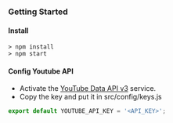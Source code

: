 ### Getting Started

#### Install

```
> npm install
> npm start
```

#### Config Youtube API
* Activate the [YouTube Data API v3](https://console.developers.google.com/apis/library/youtube.googleapis.com/)
 service.
* Copy the key and put it in src/config/keys.js

```js
export default YOUTUBE_API_KEY = '<API_KEY>';
```
